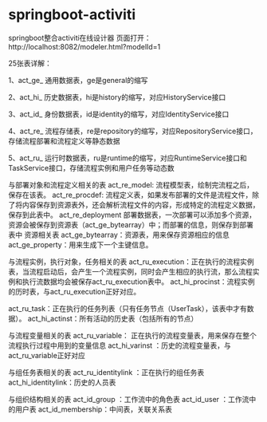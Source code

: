 # springboot-activiti
springboot整合activiti在线设计器
页面打开：http://localhost:8082/modeler.html?modelId=1

25张表详解：

1、act_ge_ 通用数据表，ge是general的缩写

2、act_hi_ 历史数据表，hi是history的缩写，对应HistoryService接口

3、act_id_ 身份数据表，id是identity的缩写，对应IdentityService接口

4、act_re_ 流程存储表，re是repository的缩写，对应RepositoryService接口，存储流程部署和流程定义等静态数据

5、act_ru_ 运行时数据表，ru是runtime的缩写，对应RuntimeService接口和TaskService接口，存储流程实例和用户任务等动态数

与部署对象和流程定义相关的表
act_re_model: 流程模型表，绘制完流程之后，保存在该表。
act_re_procdef: 流程定义表，如果发布部署的文件是流程文件，除了将内容保存到资源表外，还会解析流程文件的内容，形成特定的流程定义数据，保存到此表中。
act_re_deployment 部署数据表，一次部署可以添加多个资源，资源会被保存到资源表（act_ge_bytearray）中；而部署的信息，则保存到部署表中
资源相关表
act_ge_bytearray：资源表，用来保存资源相应的信息
act_ge_property：用来生成下一个主键信息。

与流程实例，执行对象，任务相关的表
act_ru_execution：正在执行的流程实例表，当流程启动后，会产生一个流程实例，同时会产生相应的执行流，那么流程实例和执行流数据均会被保存act_ru_execution表中。
act_hi_procinst：流程实例的历时表，与act_ru_execution正好对应。

act_ru_task：正在执行的任务列表（只有任务节点（UserTask），该表中才有数据）。
act_hi_actinst：所有活动的历史表（包括所有的节点）

与流程变量相关的表
act_ru_variable： 正在执行的流程变量表，用来保存在整个流程执行过程中用到的变量信息
act_hi_varinst ：历史的流程变量表，与act_ru_variable正好对应

与组任务表相关的表
act_ru_identitylink ：正在执行的组任务表
act_hi_identitylink：历史的人员表

与组织结构相关的表
act_id_group ：工作流中的角色表
act_id_user ：工作流中的用户表
act_id_membership：中间表，关联关系表
